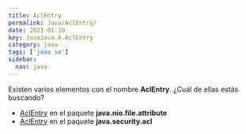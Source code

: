 ```yaml
---
title: AclEntry
permalink: Java/AclEntry/
date: 2021-01-10
key: JavaJava.A.AclEntry
category: java
tags: ['java se']
sidebar: 
  nav: java
---
```


Existen varios elementos con el nombre **AclEntry**. ¿Cuál de ellas estás buscando?
<ul>
<li><a href="/Java/AclEntry-java-nio-file-attribute/">AclEntry</a> en el paquete <strong>java.nio.file.attribute</strong></li>
<li><a href="/Java/AclEntry-java-security-acl/">AclEntry</a> en el paquete <strong>java.security.acl</strong></li>
<ul>

